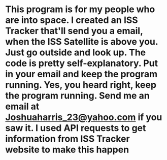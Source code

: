 # This program is for my people who are into space. I created an ISS Tracker that'll send you a email, when the ISS Satellite is above you. Just go outside and look up. The code is pretty self-explanatory. Put in your email and keep the program running. Yes, you heard right, keep the program running. Send me an email at Joshuaharris_23@yahoo.com if you saw it. I used API requests to get information from ISS Tracker website to make this happen
